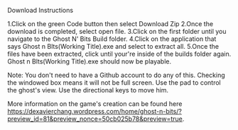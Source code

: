 Download Instructions

1.Click on the green Code button then select Download Zip
2.Once the download is completed, select open file.
3.Click on the first folder until you navigate to the Ghost N' Bits Build folder.
4.Click on the application that says Ghost n Blts(Working Title).exe and select to extract all.
5.Once the files have been extracted, click until your're inside of the builds folder again. Ghost n Blts(Working Title).exe should now be playable.

Note: You don't need to have a Github account to do any of this. Checking the windowed box means it will not be full screen. Use the pad to control the ghost's view. Use the directional keys to move him.

More information on the game's creation can be found here https://dexavierchang.wordpress.com/home/ghost-n-bits/?preview_id=81&preview_nonce=50cb025b78&preview=true.
